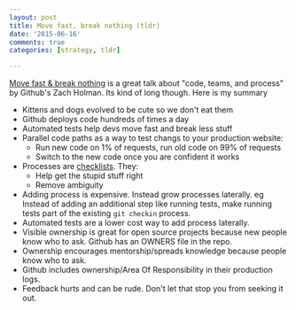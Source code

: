 ```yaml
---
layout: post
title: Move fast, break nothing (tldr)
date: '2015-06-16'
comments: true
categories: [strategy, tldr]

---
```


[Move fast & break nothing](http://zachholman.com/talk/move-fast-break-nothing/) 
is a great talk about "code, teams, and process" by Github's Zach Holman.  Its
kind of long though.  Here is my summary

 * Kittens and dogs evolved to be cute so we don't eat them
 * Github deploys code hundreds of times a day
 * Automated tests help devs move fast and break less stuff
 * Parallel code paths as a way to test changs to your production website: 
   * Run new code on 1% of requests, run old code on 99% of requests
   * Switch to the new code once you are confident it works
 * Processes are [checklists](http://www.nytimes.com/2009/12/24/books/24book.html?pagewanted=all&_r=0).  They:
   * Help get the stupid stuff right
   * Remove ambiguity
 * Adding process is expensive. Instead grow processes laterally.  eg Instead of adding an additional step like running tests, make running tests part of the existing `git checkin` process.
 * Automated tests are a lower cost way to add process laterally.
 * Visible ownership is great for open source projects because new people know who to ask.  Github has an OWNERS file in the repo.
 * Ownership encourages mentorship/spreads knowledge because people know who to ask.
 * Github includes ownership/Area Of Responsibility in their production logs.
 * Feedback hurts and can be rude.  Don't let that stop you from seeking it out.

